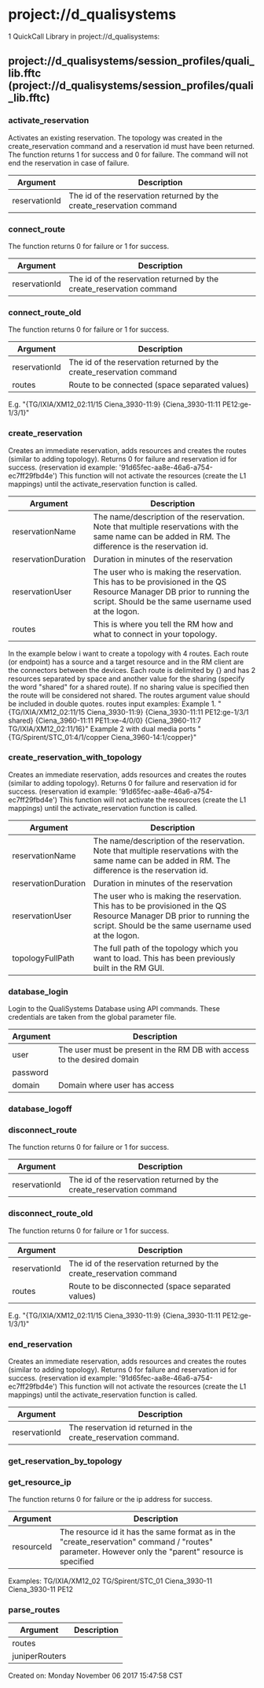 # project://d_qualisystems
1 QuickCall Library in project://d_qualisystems:
## project://d_qualisystems/session_profiles/quali_lib.fftc (project://d_qualisystems/session_profiles/quali_lib.fftc)

### activate_reservation
Activates an existing reservation. The topology was created in the create_reservation command and a reservation id must have been returned. The function returns 1 for success and 0 for failure. The command will not end the reservation in case of failure.

Argument | Description
------------ | -------------
reservationId | The id of the reservation returned by the create_reservation command
### connect_route
The function returns 0 for failure or 1 for success. 

Argument | Description
------------ | -------------
reservationId | The id of the reservation returned by the create_reservation command
### connect_route_old
The function returns 0 for failure or 1 for success. 

Argument | Description
------------ | -------------
reservationId | The id of the reservation returned by the create_reservation command
routes | Route to be connected (space separated values)
E.g. "{TG/IXIA/XM12_02:11/15 Ciena_3930-11:9} {Ciena_3930-11:11 PE12:ge-1/3/1}"
### create_reservation
Creates an immediate reservation, adds resources and creates the routes (similar to adding topology). Returns 0 for failure and reservation id for success. (reservation id example: '91d65fec-aa8e-46a6-a754-ec7ff29fbd4e')
This function will not activate the resources (create the L1 mappings) until the activate_reservation function is called.

Argument | Description
------------ | -------------
reservationName | The name/description of the reservation. Note that multiple reservations with the same name can be added in RM. The difference is the reservation id.
reservationDuration | Duration in minutes of the reservation
reservationUser | The user who is making the reservation. This has to be provisioned in the QS Resource Manager DB prior to running the script. Should be the same username used at the logon.
routes | This is where you tell the RM how and what to connect in your topology.
In the example below i want to create a topology with 4 routes. Each route (or endpoint) has a source and a target resource and in the RM client are the connectors between the devices.
Each route is delimited by {} and has 2 resources separated by space and another value for the sharing (specify the word "shared" for a shared route). If no sharing value is specified then the route will be considered not shared. The routes argument value should be included in double quotes.
routes input examples:
Example 1. "{TG/IXIA/XM12_02:11/15 Ciena_3930-11:9} {Ciena_3930-11:11 PE12:ge-1/3/1 shared} {Ciena_3960-11:11 PE11:xe-4/0/0} {Ciena_3960-11:7 TG/IXIA/XM12_02:11/16}"
Example 2 with dual media ports "{TG/Spirent/STC_01:4/1/copper Ciena_3960-14:1/copper}"
### create_reservation_with_topology
Creates an immediate reservation, adds resources and creates the routes (similar to adding topology). Returns 0 for failure and reservation id for success. (reservation id example: '91d65fec-aa8e-46a6-a754-ec7ff29fbd4e')
This function will not activate the resources (create the L1 mappings) until the activate_reservation function is called.

Argument | Description
------------ | -------------
reservationName | The name/description of the reservation. Note that multiple reservations with the same name can be added in RM. The difference is the reservation id.
reservationDuration | Duration in minutes of the reservation
reservationUser | The user who is making the reservation. This has to be provisioned in the QS Resource Manager DB prior to running the script. Should be the same username used at the logon.
topologyFullPath | The full path of the topology which you want to load. This has been previously built in the RM GUI.
### database_login
Login to the QualiSystems Database using API commands. These credentials are taken from the global parameter file.

Argument | Description
------------ | -------------
user | The user must be present in the RM DB with access to the desired domain
password | 
domain | Domain where user has access
### database_logoff
### disconnect_route
The function returns 0 for failure or 1 for success. 

Argument | Description
------------ | -------------
reservationId | The id of the reservation returned by the create_reservation command
### disconnect_route_old
The function returns 0 for failure or 1 for success. 

Argument | Description
------------ | -------------
reservationId | The id of the reservation returned by the create_reservation command
routes | Route to be disconnected (space separated values)
E.g. "{TG/IXIA/XM12_02:11/15 Ciena_3930-11:9} {Ciena_3930-11:11 PE12:ge-1/3/1}"
### end_reservation
Creates an immediate reservation, adds resources and creates the routes (similar to adding topology). Returns 0 for failure and reservation id for success. (reservation id example: '91d65fec-aa8e-46a6-a754-ec7ff29fbd4e')
This function will not activate the resources (create the L1 mappings) until the activate_reservation function is called.

Argument | Description
------------ | -------------
reservationId | The reservation id returned in the create_reservation command.
### get_reservation_by_topology
### get_resource_ip
The function returns 0 for failure or the ip address for success. 

Argument | Description
------------ | -------------
resourceId | The resource id it has the same format as in the "create_reservation" command / "routes" parameter. However only the "parent" resource is specified
Examples: 
TG/IXIA/XM12_02
TG/Spirent/STC_01
Ciena_3930-11
Ciena_3930-11
PE12
### parse_routes

Argument | Description
------------ | -------------
routes | 
juniperRouters | 
Created on: Monday November 06 2017 15:47:58 CST
